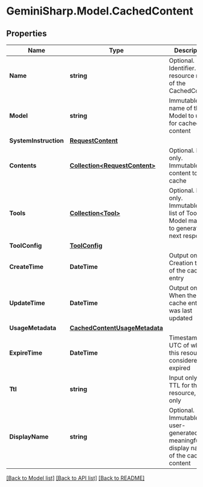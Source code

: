 # GeminiSharp.Model.CachedContent

## Properties

Name | Type | Description | Notes
------------ | ------------- | ------------- | -------------
**Name** | **string** | Optional. Identifier. The resource name of the CachedContent | [optional] 
**Model** | **string** | Immutable. The name of the Model to use for cached content | [optional] 
**SystemInstruction** | [**RequestContent**](RequestContent.md) |  | [optional] 
**Contents** | [**Collection&lt;RequestContent&gt;**](RequestContent.md) | Optional. Input only. Immutable. The content to cache | [optional] 
**Tools** | [**Collection&lt;Tool&gt;**](Tool.md) | Optional. Input only. Immutable. A list of Tools the Model may use to generate the next response | [optional] 
**ToolConfig** | [**ToolConfig**](ToolConfig.md) |  | [optional] 
**CreateTime** | **DateTime** | Output only. Creation time of the cache entry | [optional] 
**UpdateTime** | **DateTime** | Output only. When the cache entry was last updated | [optional] 
**UsageMetadata** | [**CachedContentUsageMetadata**](CachedContentUsageMetadata.md) |  | [optional] 
**ExpireTime** | **DateTime** | Timestamp in UTC of when this resource is considered expired | [optional] 
**Ttl** | **string** | Input only. New TTL for this resource, input only | [optional] 
**DisplayName** | **string** | Optional. Immutable. The user-generated meaningful display name of the cached content | [optional] 

[[Back to Model list]](../README.md#documentation-for-models) [[Back to API list]](../README.md#documentation-for-api-endpoints) [[Back to README]](../README.md)

